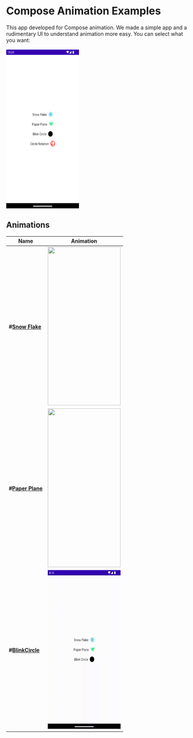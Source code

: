 # Compose Animation Examples

This app developed for Compose animation. We made a simple app and a rudimentary UI to understand animation more easy. You can select what you want:
<br/>
<br/>
<img src="documentFolder/HomePage.png" width="196" height="426"/>
<br/>
## Animations

Name|Animation 
--- | ---
**#[Snow Flake](app/src/main/java/com/esatgozcu/animationexamples/ui/view/SnowFlakeView.kt)** | <img src="https://user-images.githubusercontent.com/35576161/224708845-79ccf255-719a-4270-bf88-154cffb685a3.gif" width="196" height="426"/>
**#[Paper Plane](app/src/main/java/com/esatgozcu/animationexamples/ui/view/PaperPlaneView.kt)** | <img src="https://user-images.githubusercontent.com/35576161/224709118-1df49758-f0a4-4196-bc18-0e05745f6819.gif" width="196" height="426"/>
**#[BlinkCircle](app/src/main/java/com/esatgozcu/animationexamples/ui/view/BlinkCircle.kt)** | <img src="documentFolder/BlinkCircle.gif" width="196" height="426"/>

